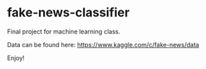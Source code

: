 # fake-news-classifier
Final project for machine learning class.

Data can be found here: https://www.kaggle.com/c/fake-news/data

Enjoy!

